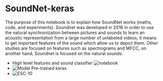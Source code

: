 # SoundNet-keras
The purpose of this notebook is to explain how SoundNet works (maths, code, and experiments). Soundnet was developed in 2016 in order to use the natural synchronization between pictures and sounds to learn an acoustic representation from a large number of unlabeled videos, it means to get important features of the sound which allow us to depict them. Other studies are focused on features such as spectrograms and MFCC, on another hand, Soundnet is focused on the natural sounds.

- High level features and sound classifier
![notebook](../master/TP's/SoundNet_arias_ibarra.ipynb)
- ![Model Pre-trained keras](../master/soundnet_keras-master)
- ![ESC-10](../master/ESC-50-master)
